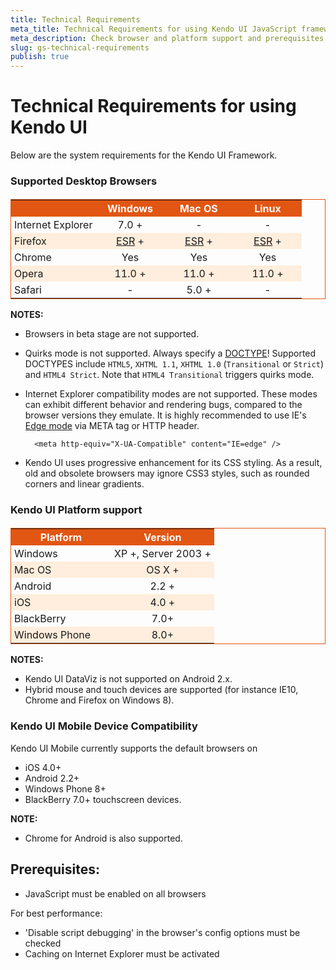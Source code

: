 ```yaml
---
title: Technical Requirements
meta_title: Technical Requirements for using Kendo UI JavaScript framework
meta_description: Check browser and platform support and prerequisites for best performance when working with Kendo UI.
slug: gs-technical-requirements
publish: true
---
```


<style scoped>
    .stripes
    {
        border: 1px solid #E15613;
        border-collapse: collapse;
    }
    .stripes th
    {
        background: #E15613;
        color: #fff;
    }
    .stripes tr:nth-child(2n+1) td
    {
        background: #fed;
    }
    .stripes td:nth-child(n+2)
    {
        text-align: center;
    }
    .stripes th,
    .stripes td
    {
        padding: 3px 5px;
    }
</style>

# Technical Requirements for using Kendo UI

Below are the system requirements for the Kendo UI Framework.

### Supported Desktop Browsers
<table class="devices-platforms stripes" style="margin-top: 1.2em;">
   <tbody>
        <tr>
            <th class="browsers"></th>
            <th class="browsers-windows" style="width: 100px">Windows</th>
            <th class="browsers-mac" style="width: 100px">Mac OS</th>
            <th class="browsers" style="width: 100px">Linux</th>
        </tr>
        <tr>
           <td><span class="ie"></span>Internet Explorer</td>
           <td>7.0 +</td>
           <td>-</td>
           <td>-</td>
        </tr>
        <tr>
            <td><span class="firefox"></span>Firefox</td>
            <td><a href="http://www.mozilla.org/en-US/firefox/organizations/">ESR</a> +</td>
            <td><a href="http://www.mozilla.org/en-US/firefox/organizations/">ESR</a> +</td>
            <td><a href="http://www.mozilla.org/en-US/firefox/organizations/">ESR</a> +</td>
        </tr>
        <tr>
            <td><span class="chrome"></span>Chrome</td>
            <td>Yes</td>
            <td>Yes</td>
            <td>Yes</td>
        </tr>
        <tr>
            <td><span class="opera"></span>Opera</td>
            <td>11.0 +</td>
            <td>11.0 +</td>
            <td>11.0 +</td>
        </tr>
        <tr>
            <td><span class="safari"></span>Safari</td>
            <td>-</td>
            <td>5.0 +</td>
            <td>-</td>
        </tr>
    </tbody>
</table>

**NOTES:**

* Browsers in beta stage are not supported.
* Quirks mode is not supported. Always specify a [DOCTYPE](http://reference.sitepoint.com/html/doctypes)! Supported DOCTYPES include `HTML5`, `XHTML 1.1`, `XHTML 1.0` (`Transitional` or `Strict`) and `HTML4 Strict`.
Note that `HTML4 Transitional` triggers quirks mode.
* Internet Explorer compatibility modes are not supported. These modes can exhibit different behavior and rendering bugs, compared to the browser versions they emulate.
It is highly recommended to use IE's [Edge mode](http://blogs.msdn.com/b/ie/archive/2010/06/16/ie-s-compatibility-features-for-site-developers.aspx) via META tag or HTTP header.
        
        <meta http-equiv="X-UA-Compatible" content="IE=edge" />
        
* Kendo UI uses progressive enhancement for its CSS styling. As a result, old and obsolete browsers may ignore CSS3 styles, such as rounded corners and linear gradients.

### Kendo UI Platform support

<table class="devices-platforms stripes" style="margin-top: 1.2em;">
    <tr>
        <th class="platform">Platform</th>
        <th class="platform-version">Version</th>
    </tr>
    <tr>
        <td style="width: 150px;"><span class="windows"></span>Windows</td>
        <td>XP +, Server 2003 +</td>
    </tr>
    <tr>
        <td><span class="mac"></span> Mac OS</td>
        <td>OS X +</td>
    </tr>
    <tr>
        <td><span class="android"></span> Android</td>
        <td>2.2 +</td>
    </tr>
    <tr>
        <td><span class="ios"></span> iOS</td>
        <td>4.0 +</td>
    </tr>
    <tr>
        <td><span class="blackberry"></span>BlackBerry</td>
        <td>7.0+</td>
    </tr>
    <tr>
        <td><span class="blackberry"></span>Windows Phone</td>
        <td>8.0+</td>
    </tr>
</table>

**NOTES:**

* Kendo UI DataViz is not supported on Android 2.x.
* Hybrid mouse and touch devices are supported (for instance IE10, Chrome and Firefox on Windows 8).

### Kendo UI Mobile Device Compatibility
<p style="margin-top: 1.2em;">Kendo UI Mobile currently supports the default browsers on</p>

* iOS 4.0+
* Android 2.2+
* Windows Phone 8+ 
* BlackBerry 7.0+ touchscreen devices.

**NOTE:**

* Chrome for Android is also supported.

## Prerequisites:

* JavaScript must be enabled on all browsers

For best performance:

* 'Disable script debugging' in the browser's config options must be checked
* Caching on Internet Explorer must be activated
